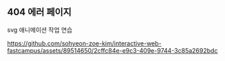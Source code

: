 ## 404 에러 페이지
svg 애니메이션 작업 연습




https://github.com/sohyeon-zoe-kim/interactive-web-fastcampus/assets/89514650/2cffc84e-e9c3-409e-9744-3c85a2692bdc

